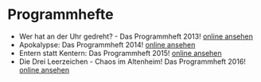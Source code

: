 # Programmhefte

- Wer hat an der Uhr gedreht? - Das Programmheft 2013! [online ansehen](http://bit.ly/Programmheft2013)
- Apokalypse: Das Programmheft 2014! [online ansehen](http://bit.ly/Programmheft2014)
- Entern statt Kentern: Das Programmheft 2015! [online ansehen](http://bit.ly/TSProgrammheft2015)
- Die Drei Leerzeichen - Chaos im Altenheim! Das Programmheft 2016! [online ansehen](http://bit.ly/Programmheft2016)
